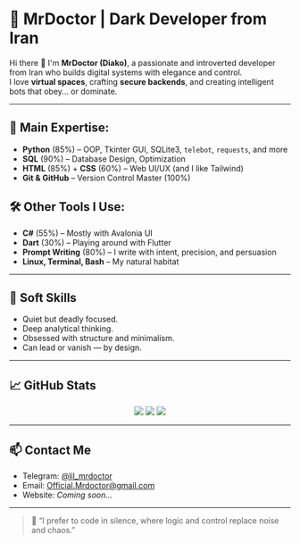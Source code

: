 # 🥷 MrDoctor | Dark Developer from Iran

Hi there 👋 I'm **MrDoctor (Diako)**, a passionate and introverted developer from Iran who builds digital systems with elegance and control.  
I love **virtual spaces**, crafting **secure backends**, and creating intelligent bots that obey... or dominate.

---

## 🧠 Main Expertise:
- **Python** (85%) – OOP, Tkinter GUI, SQLite3, `telebot`, `requests`, and more
- **SQL** (90%) – Database Design, Optimization
- **HTML** (85%) + **CSS** (60%) – Web UI/UX (and I like Tailwind)
- **Git & GitHub** – Version Control Master (100%)

## 🛠️ Other Tools I Use:
- **C#** (55%) – Mostly with Avalonia UI
- **Dart** (30%) – Playing around with Flutter
- **Prompt Writing** (80%) – I write with intent, precision, and persuasion
- **Linux, Terminal, Bash** – My natural habitat

---

## 🎯 Soft Skills
- Quiet but deadly focused.
- Deep analytical thinking.
- Obsessed with structure and minimalism.
- Can lead or vanish — by design.

---

## 📈 GitHub Stats
<p align="center">
  <img src="https://github-readme-stats.vercel.app/api?username=YOUR_GITHUB_USERNAME&show_icons=true&theme=radical" />
  <img src="https://github-readme-streak-stats.herokuapp.com/?user=YOUR_GITHUB_USERNAME&theme=radical" />
  <img src="https://github-readme-stats.vercel.app/api/top-langs/?username=YOUR_GITHUB_USERNAME&layout=compact&theme=radical" />
</p>

---

## 📫 Contact Me
- Telegram: [@lil_mrdoctor](https://t.me/lil_mrdoctor)
- Email: Official.Mrdoctor@gmail.com
- Website: *Coming soon...*

---

> 🖤 “I prefer to code in silence, where logic and control replace noise and chaos.”
